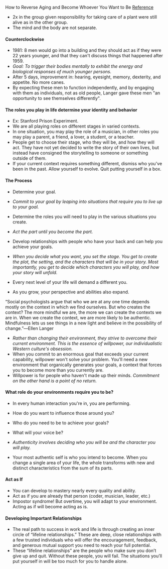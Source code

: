 How to Reverse Aging and Become Whoever You Want to Be
[Reference](https://journal.thriveglobal.com/how-to-literally-anti-age-and-become-whoever-you-want-to-be-ffdd8ebf379f)

- 2x in the group given responsibility for taking care of a plant were still alive as in the other group.
- The mind and the body are not separate.

#### Counterclockwise

- 1981: 8 men would go into a building and they should act as if they were 22 years younger, and that they can't discuss things that happened after 1959.
- *Goal: To trigger their bodies mentally to exhibit the energy and biological responses of much younger persons.*
- After 5 days, improvement in: hearing, eyesight, memory, dexterity, and appetite. No more canes.
- By expecting these men to function independently, and by engaging with them as individuals, not as old people, Langer gave these men "an opportunity to see themselves differently".

#### The roles you play in life determine your identity and behavior

- Ex: Stanford Prison Experiment.
- We are all playing roles on different stages in varied contexts.
- In one situation, you may play the role of a musician, in other roles you may play a parent, a friend, a lover, a student, or a teacher.
- People get to choose their stage, who they will be, and how they will act. They have not yet decided to write the story of their own lives, but instead have consigned the storytelling to someone or something outside of them.
- If your current context requires something different, dismiss who you've been in the past. Allow yourself to evolve. Quit putting yourself in a box.

#### The Process

- Determine your goal.
- *Commit to your goal by leaping into situations that require you to live up to your goal.*
- Determine the roles you will need to play in the various situations you create.
- *Act the part until you become the part.*
- Develop relationships with people who have your back and can help you achieve your goals.

- *When you decide what you want, you set the stage. You get to create the plot, the setting, and the characters that will be in your story. Most importantly, you get to decide which characters you will play, and how your story will unfold.*
- Every next level of your life will demand a different you.
- As you grow, your perspective and abilities also expand.

“Social psychologists argue that who we are at any one time depends mostly on the context in which we find ourselves. But who creates the context? The more mindful we are, the more we can create the contexts we are in. When we create the context, we are more likely to be authentic. Mindfulness lets us see things in a new light and believe in the possibility of change.”―Ellen Langer

- *Rather than changing their environment, they strive to overcome their current environment. This is the essence of willpower, our individualistic Western culture's obsession.*
- When you commit to an enormous goal that exceeds your current capability, willpower won't solve your problem. You'll need a new environment that organically generates your goals, a context that forces you to become more than you currently are.
- Willpower is for people who haven't made up their minds. *Commitment on the other hand is a point of no return.*

#### What role do your environments require you to be?

- In every human interaction you're in, you are performing.
- How do you want to influence those around you?
- Who do you need to be to achieve your goals?
- What will your voice be?

- *Authenticity involves deciding who you will be and the character you will play.*
- Your most authentic self is who you intend to become. When you change a single area of your life, the whole transforms with new and distinct characteristics from the sum of its parts.

#### Act as If

- You can develop to mastery nearly every quality and ability.
- Act as if you are already that person (coder, musician, leader, etc.)
- Impostor syndrome! But overtime, you will adapt to your environment. Acting as if will become acting as is.

#### Developing Important Relationships

- The real path to success in work and life is through creating an inner circle of “lifeline relationships.” These are deep, close relationships with a few trusted individuals who will offer the encouragement, feedback, and generous mutual support you need to reach your full potential.
- These “lifeline relationships” are the people who make sure you don’t give up and quit. Without these people, you will fail. The situations you’ll put yourself in will be too much for you to handle alone.


